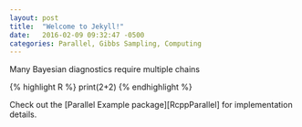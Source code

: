 ```yaml
---
layout: post
title:  "Welcome to Jekyll!"
date:   2016-02-09 09:32:47 -0500
categories: Parallel, Gibbs Sampling, Computing
---
```


Many Bayesian diagnostics require multiple chains

{% highlight R %}
print(2+2)
{% endhighlight %}

Check out the [Parallel Example package][RcppParallel] for implementation details.

[RcppParall]: https://github.com/jacobcvt12/RcppParallelExample
